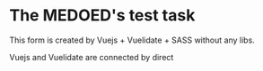 # The MEDOED's test task
This form is created by Vuejs + Vuelidate + SASS without any libs.

Vuejs and Vuelidate are connected by direct <script> including. SASS is installed via npm.

To compile a SASS style file use "npm run build".

[Result page](https://nirall.github.io/MEDOED_form/src/index.html)
